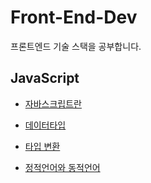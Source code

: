 # Front-End-Dev

프론트엔드 기술 스택을 공부합니다.

## JavaScript

- [자바스크립트란](https://github.com/jungks9351/Front-End-Dev/blob/main/JavaScript/0_%EC%A0%95%EC%9D%98/JavaScript%EB%9E%80.md)

- [데이터타입](https://github.com/jungks9351/Front-End-Dev/blob/main/JavaScript/1_%EB%8D%B0%EC%9D%B4%ED%84%B0%20%ED%83%80%EC%9E%85/%EB%8D%B0%EC%9D%B4%ED%84%B0%ED%83%80%EC%9E%85.md)

- [타입 변환](https://github.com/jungks9351/Front-End-Dev/blob/main/JavaScript/1_%EB%8D%B0%EC%9D%B4%ED%84%B0%20%ED%83%80%EC%9E%85/%ED%83%80%EC%9E%85%EB%B3%80%ED%99%98.md)

- [정적언어와 동적언어](https://github.com/jungks9351/Front-End-Dev/blob/main/JavaScript/1_%EB%8D%B0%EC%9D%B4%ED%84%B0%20%ED%83%80%EC%9E%85/%EC%A0%95%EC%A0%81%EC%96%B8%EC%96%B4%EC%99%80%20%EB%8F%99%EC%A0%81%EC%96%B8%EC%96%B4.md)
